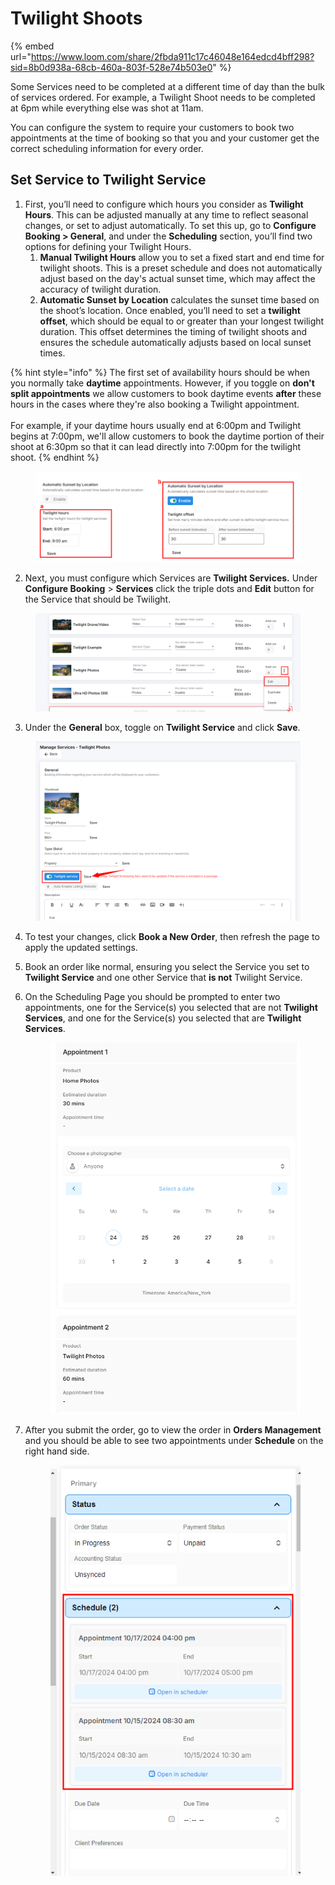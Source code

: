 # Twilight Shoots

{% embed url="https://www.loom.com/share/2fbda911c17c46048e164edcd4bff298?sid=8b0d938a-68cb-460a-803f-528e74b503e0" %}

Some Services need to be completed at a different time of day than the bulk of services ordered. For example, a Twilight Shoot needs to be completed at 6pm while everything else was shot at 11am.

You can configure the system to require your customers to book two appointments at the time of booking so that you and your customer get the correct scheduling information for every order.

## Set Service to Twilight Service

1. First, you’ll need to configure which hours you consider as **Twilight Hours**. This can be adjusted manually at any time to reflect seasonal changes, or set to adjust automatically. To set this up, go to **Configure Booking > General**, and under the **Scheduling** section, you’ll find two options for defining your Twilight Hours.
   1. **Manual Twilight Hours** allow you to set a fixed start and end time for twilight shoots. This is a preset schedule and does not automatically adjust based on the day's actual sunset time, which may affect the accuracy of twilight duration.
   2. **Automatic Sunset by Location** calculates the sunset time based on the shoot’s location. Once enabled, you’ll need to set a **twilight offset**, which should be equal to or greater than your longest twilight duration. This offset determines the timing of twilight shoots and ensures the schedule automatically adjusts based on local sunset times.

{% hint style="info" %}
The first set of availability hours should be when you normally take **daytime** appointments. However, if you toggle on **don't split appointments** we allow customers to book daytime events **after** these hours in the cases where they're also booking a Twilight appointment.\
\
For example, if your daytime hours usually end at 6:00pm and Twilight begins at 7:00pm, we'll allow customers to book the daytime portion of their shoot at 6:30pm so that it can lead directly into 7:00pm for the twilight shoot.
{% endhint %}

<figure><img src="../.gitbook/assets/twilight-hours.png" alt=""><figcaption></figcaption></figure>

2. Next, you must configure which Services are **Twilight Services.** Under **Configure Booking** > **Services** click the triple dots and **Edit** button for the Service that should be Twilight.

<figure><img src="../.gitbook/assets/image (220).png" alt=""><figcaption></figcaption></figure>

3. Under the **General** box, toggle on **Twilight Service** and click **Save**.

<figure><img src="../.gitbook/assets/image (221).png" alt=""><figcaption></figcaption></figure>

4. To test your changes, click **Book a New Order**, then refresh the page to apply the updated settings.
5. Book an order like normal, ensuring you select the Service you set to **Twilight Service** and one other Service that **is not** Twilight Service.
6.  On the Scheduling Page you should be prompted to enter two appointments, one for the Service(s) you selected that are not **Twilight Services**, and one for the Service(s) you selected that are **Twilight Services**.

    <figure><img src="../.gitbook/assets/image (85).png" alt=""><figcaption></figcaption></figure>
7.  After you submit the order, go to view the order in **Orders Management** and you should be able to see two appointments under **Schedule** on the right hand side.

    <figure><img src="../.gitbook/assets/image (222).png" alt=""><figcaption></figcaption></figure>
